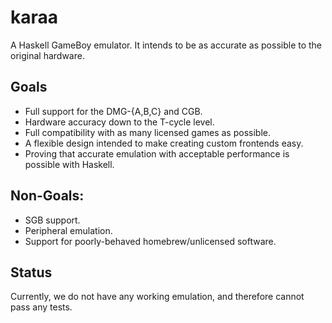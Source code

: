 # karaa

A Haskell GameBoy emulator. It intends to be as accurate as possible to the original hardware.

## Goals

* Full support for the DMG-{A,B,C} and CGB.
* Hardware accuracy down to the T-cycle level.
* Full compatibility with as many licensed games as possible. 
* A flexible design intended to make creating custom frontends easy.
* Proving that accurate emulation with acceptable performance is possible with Haskell.

## Non-Goals:

* SGB support.
* Peripheral emulation.
* Support for poorly-behaved homebrew/unlicensed software.

## Status

Currently, we do not have any working emulation, and therefore cannot pass any tests.
